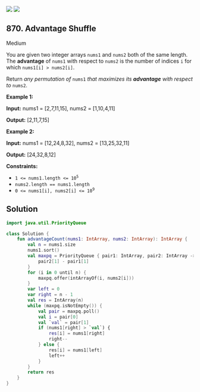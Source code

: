 [![](https://img.shields.io/github/stars/javadev/LeetCode-in-Kotlin?label=Stars&style=flat-square)](https://github.com/javadev/LeetCode-in-Kotlin)
[![](https://img.shields.io/github/forks/javadev/LeetCode-in-Kotlin?label=Fork%20me%20on%20GitHub%20&style=flat-square)](https://github.com/javadev/LeetCode-in-Kotlin/fork)

## 870\. Advantage Shuffle

Medium

You are given two integer arrays `nums1` and `nums2` both of the same length. The **advantage** of `nums1` with respect to `nums2` is the number of indices `i` for which `nums1[i] > nums2[i]`.

Return _any permutation of_ `nums1` _that maximizes its **advantage** with respect to_ `nums2`.

**Example 1:**

**Input:** nums1 = [2,7,11,15], nums2 = [1,10,4,11]

**Output:** [2,11,7,15]

**Example 2:**

**Input:** nums1 = [12,24,8,32], nums2 = [13,25,32,11]

**Output:** [24,32,8,12]

**Constraints:**

*   <code>1 <= nums1.length <= 10<sup>5</sup></code>
*   `nums2.length == nums1.length`
*   <code>0 <= nums1[i], nums2[i] <= 10<sup>9</sup></code>

## Solution

```kotlin
import java.util.PriorityQueue

class Solution {
    fun advantageCount(nums1: IntArray, nums2: IntArray): IntArray {
        val n = nums1.size
        nums1.sort()
        val maxpq = PriorityQueue { pair1: IntArray, pair2: IntArray ->
            pair2[1] - pair1[1]
        }
        for (i in 0 until n) {
            maxpq.offer(intArrayOf(i, nums2[i]))
        }
        var left = 0
        var right = n - 1
        val res = IntArray(n)
        while (maxpq.isNotEmpty()) {
            val pair = maxpq.poll()
            val i = pair[0]
            val `val` = pair[1]
            if (nums1[right] > `val`) {
                res[i] = nums1[right]
                right--
            } else {
                res[i] = nums1[left]
                left++
            }
        }
        return res
    }
}
```